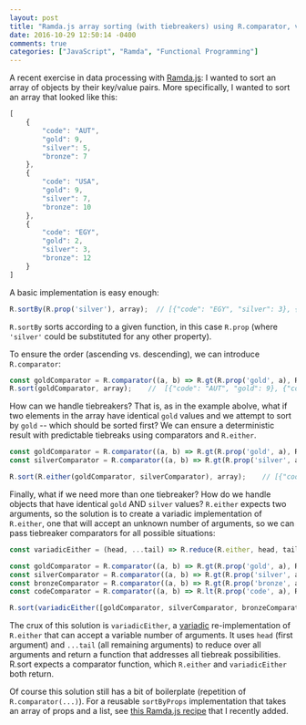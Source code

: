 ```yaml
---
layout: post
title: "Ramda.js array sorting (with tiebreakers) using R.comparator, variadic R.either, and R.reduce"
date: 2016-10-29 12:50:14 -0400
comments: true
categories: ["JavaScript", "Ramda", "Functional Programming"]
---
```

A recent exercise in data processing with [Ramda.js](http://ramdajs.com/): I wanted to sort an array of objects by their key/value pairs. More specifically, I wanted to sort an array that looked like this:

``` javascript
[
    {
        "code": "AUT",
        "gold": 9,
        "silver": 5,
        "bronze": 7
    },
    {
        "code": "USA",
        "gold": 9,
        "silver": 7,
        "bronze": 10
    },
    {
        "code": "EGY",
        "gold": 2,
        "silver": 3,
        "bronze": 12
    }
]
```

A basic implementation is easy enough:

``` javascript R.sortBy defaults to ascending order
R.sortBy(R.prop('silver'), array);  // [{"code": "EGY", "silver": 3}, {"code": "AUT", "silver": 5}, {"code": "USA", "silver": 7}]
```

`R.sortBy` sorts according to a given function, in this case `R.prop` (where `'silver'` could be substituted for any other property).

To ensure the order (ascending vs. descending), we can introduce `R.comparator`:

``` javascript R.comparator enforces descending order, but "AUT" and "USA" tie
const goldComparator = R.comparator((a, b) => R.gt(R.prop('gold', a), R.prop('gold', b)));
R.sort(goldComparator, array);    //  [{"code": "AUT", "gold": 9}, {"code": "USA", "gold": 9}, {"code": "EGY", "silver": 3}]

```

How can we handle tiebreakers? That is, as in the example abolve, what if two elements in the array have identical `gold` values and we attempt to sort by `gold` -- which should be sorted first? We can ensure a deterministic result with predictable tiebreaks using comparators and `R.either`.

``` javascript R.comparator enforces descending order and second R.comparator passed to R.either breaks ties
const goldComparator = R.comparator((a, b) => R.gt(R.prop('gold', a), R.prop('gold', b)));
const silverComparator = R.comparator((a, b) => R.gt(R.prop('silver', a), R.prop('silver', b)));

R.sort(R.either(goldComparator, silverComparator), array);    // [{"code": "USA", "gold": 9, "silver": 7}, {"code": "AUT", "gold": 9, "silver": 5}, {"code": "EGY", "gold": 2, "silver": 3}]
```

Finally, what if we need more than one tiebreaker? How do we handle objects that have identical `gold` AND `silver` values? `R.either` expects two arguments, so the solution is to create a variadic implementation of `R.either`, one that will accept an unknown number of arguments, so we can pass tiebreaker comparators for all possible situations:

``` javascript Addresses all edge cases: sort by gold; if gold ties sort by silver; if silver ties sort by bronze; if bronze ties sort by country code
const variadicEither = (head, ...tail) => R.reduce(R.either, head, tail);

const goldComparator = R.comparator((a, b) => R.gt(R.prop('gold', a), R.prop('gold', b)));
const silverComparator = R.comparator((a, b) => R.gt(R.prop('silver', a), R.prop('silver', b)));
const bronzeComparator = R.comparator((a, b) => R.gt(R.prop('bronze', a), R.prop('bronze', b)));
const codeComparator = R.comparator((a, b) => R.lt(R.prop('code', a), R.prop('code', b)));    // sorts alphabetically by country code

R.sort(variadicEither([goldComparator, silverComparator, bronzeComparator, codeComparator]), array);
```

The crux of this solution is `variadicEither`, a [variadic](https://en.wikipedia.org/wiki/Variadic_function) re-implementation of `R.either` that can accept a variable number of arguments. It uses `head` (first argument) and `...tail` (all remaining arguments) to reduce over all arguments and return a function that addresses all tiebreak possibilities. R.sort expects a comparator function, which `R.either` and `variadicEither` both return.

Of course this solution still has a bit of boilerplate (repetition of `R.comparator(...)`). For a reusable `sortByProps` implementation that takes an array of props and a list, see [this Ramda.js recipe](https://github.com/ramda/ramda/wiki/Cookbook#sort-a-list-by-array-of-props-if-first-prop-equivalent-sort-by-second-etc) that I recently added.